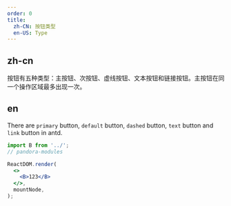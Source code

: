 ```yaml
---
order: 0
title:
  zh-CN: 按钮类型
  en-US: Type
---
```


## zh-cn

按钮有五种类型：主按钮、次按钮、虚线按钮、文本按钮和链接按钮。主按钮在同一个操作区域最多出现一次。

## en

There are `primary` button, `default` button, `dashed` button, `text` button and `link` button in antd.

```jsx
import B from '../';
// pandora-modules

ReactDOM.render(
  <>
    <B>123</B>
  </>,
  mountNode,
);
```
